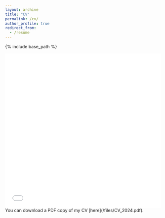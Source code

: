 ```yaml
---
layout: archive
title: "CV"
permalink: /cv/
author_profile: true
redirect_from:
  - /resume
---
```


{% include base_path %}

<iframe src="/files/CV_2024.pdf" width="100%" height="500" frameborder="no" border="0" marginwidth="0" marginheight="0"></iframe>
You can download a PDF copy of my CV [here](/files/CV_2024.pdf).


